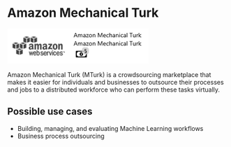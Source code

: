 # Amazon Mechanical Turk

![](<../.gitbook/assets/41 (1) (1) (1) (1) (1) (1) (1).png>)

Amazon Mechanical Turk (MTurk) is a crowdsourcing marketplace that makes it easier for individuals and businesses to outsource their processes and jobs to a distributed workforce who can perform these tasks virtually.

## Possible use cases

* Building, managing, and evaluating Machine Learning workflows
* Business process outsourcing
